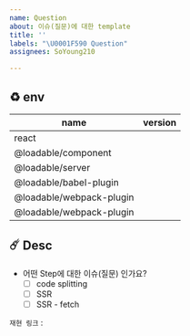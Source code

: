 ```yaml
---
name: Question
about: 이슈(질문)에 대한 template
title: ''
labels: "\U0001F590 Question"
assignees: SoYoung210

---
```


## ♻️ env
| name | version | 
|------|---|
| react |  | 
| @loadable/component |  | 
| @loadable/server | |
| @loadable/babel-plugin |  |
| @loadable/webpack-plugin |  |
| @loadable/webpack-plugin |  |
 
## ☄️ Desc
* 어떤 Step에 대한 이슈(질문) 인가요?
	- [ ] code splitting
	- [ ] SSR 
	- [ ] SSR - fetch 

`재현 링크` : 
<!-- 아래에 내용을 입력해 주세요 -->
